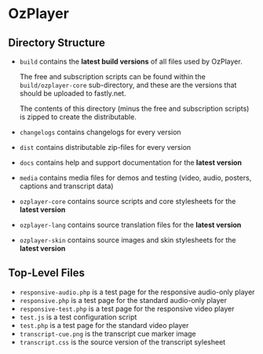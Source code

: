 # OzPlayer

## Directory Structure

* `build` contains the **latest build versions** of all files used by OzPlayer.

   The free and subscription scripts can be found within the `build/ozplayer-core` sub-directory, and these are the versions that should be uploaded to fastly.net.

   The contents of this directory (minus the free and subscription scripts) is zipped to create the distributable.

* `changelogs` contains changelogs for every version
* `dist` contains distributable zip-files for every version
* `docs` contains help and support documentation for the **latest version**
* `media` contains media files for demos and testing (video, audio, posters, captions and transcript data)
* `ozplayer-core` contains source scripts and core stylesheets for the **latest version**
* `ozplayer-lang` contains source translation files for the **latest version**
* `ozplayer-skin` contains source images and skin stylesheets for the **latest version**

## Top-Level Files

* `responsive-audio.php` is a test page for the responsive audio-only player
* `responsive.php` is a test page for the standard audio-only player
* `responsive-test.php` is a test page for the responsive video player
* `test.js` is a test configuration script
* `test.php` is a test page for the standard video player
* `transcript-cue.png` is the transcript cue marker image
* `transcript.css` is the source version of the transcript sylesheet

